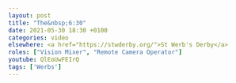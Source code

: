 ```yaml
---
layout: post
title: "The&nbsp;6:30"
date: 2021-05-30 18:30 +0100
categories: video
elsewhere: <a href="https://stwderby.org/">St Werb's Derby</a>
roles: ["Vision Mixer", "Remote Camera Operator"]
youtube: QlEoUwFEIrQ
tags: ['Werbs']
---
```

